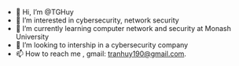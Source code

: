 - 👋 Hi, I’m @TGHuy
- 👀 I’m interested in cybersecurity, network security
- 🌱 I’m currently learning computer network and security at Monash University
- 💞️ I’m looking to intership in a cybersecurity company
- 📫 How to reach me , gmail: tranhuy190@gmail.com.

<!---
TGHuy/TGHuy is a ✨ special ✨ repository because its `README.md` (this file) appears on your GitHub profile.
You can click the Preview link to take a look at your changes.
--->
